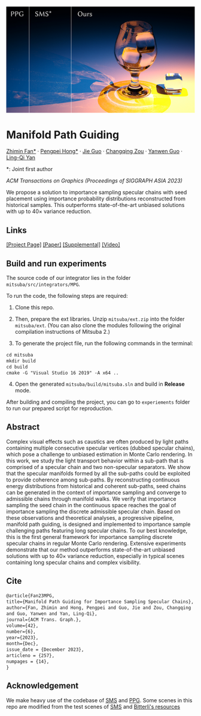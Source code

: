 ![ManifoldPG_teaser_720p](img/ManifoldPG_teaser_720p.jpg)

# Manifold Path Guiding

[Zhimin Fan*](https://zhiminfan.work) · [Pengpei Hong*](https://www.pommpy.com) · [Jie Guo](http://www.njumeta.com/) · [Changqing Zou](https://person.zju.edu.cn/changqingzou) · [Yanwen Guo](https://cs.nju.edu.cn/ywguo/index.htm) · [Ling-Qi Yan](https://sites.cs.ucsb.edu/~lingqi/) 

*: Joint first author

_ACM Transactions on Graphics (Proceedings of SIGGRAPH ASIA 2023)_

We propose a solution to importance sampling specular chains with seed placement using importance probability distributions reconstructed from historical samples. 
This outperforms state-of-the-art unbiased solutions with up to 40× variance reduction.

## Links

[[Project Page]](https://zhiminfan.work/manifoldPG.html)
[[Paper]](https://zhiminfan.work/paper/ManifoldPG_Sept28.pdf)
[[Supplemental]](https://sites.cs.ucsb.edu/~lingqi/publications/supplementary_siga23mpg.zip)
[[Video]](https://sites.cs.ucsb.edu/~lingqi/publications/video_siga23mpg.mp4)


## Build and run experiments

The source code of our integrator lies in the folder `mitsuba/src/integrators/MPG`.

To run the code, the following steps are required:

1. Clone this repo.

2. Then, prepare the ext libraries. Unzip `mitsuba/ext.zip` into the folder `mitsuba/ext`. (You can also clone the modules following the original compilation instructions of Mitsuba 2.)

3. To generate the project file, run the following commands in the terminal:
```
cd mitsuba
mkdir build
cd build
cmake -G "Visual Studio 16 2019" -A x64 ..
```

4. Open the generated `mitsuba/build/mitsuba.sln` and build in **Release** mode.

After building and compiling the project, you can go to `experiements` folder to run our prepared script for reproduction.

## Abstract

Complex visual effects such as caustics are often produced by light paths containing multiple consecutive specular vertices (dubbed specular chains), which pose a challenge to unbiased estimation in Monte Carlo rendering. In this work, we study the light transport behavior within a sub-path that is comprised of a specular chain and two non-specular separators. We show that the specular manifolds formed by all the sub-paths could be exploited to provide coherence among sub-paths. By reconstructing continuous energy distributions from historical and coherent sub-paths, seed chains can be generated in the context of importance sampling and converge to admissible chains through manifold walks. We verify that importance sampling the seed chain in the continuous space reaches the goal of importance sampling the discrete admissible specular chain. Based on these observations and theoretical analyses, a progressive pipeline, manifold path guiding, is designed and implemented to importance sample challenging paths featuring long specular chains. To our best knowledge, this is the first general framework for importance sampling discrete specular chains in regular Monte Carlo rendering. Extensive experiments demonstrate that our method outperforms state-of-the-art unbiased solutions with up to 40× variance reduction, especially in typical scenes containing long specular chains and complex visibility.

## Cite

```
@article{Fan23MPG,
title={Manifold Path Guiding for Importance Sampling Specular Chains},
author={Fan, Zhimin and Hong, Pengpei and Guo, Jie and Zou, Changqing and Guo, Yanwen and Yan, Ling-Qi},
journal={ACM Trans. Graph.},
volume={42},
number={6},
year={2023},
month={Dec},
issue_date = {December 2023},
articleno = {257},
numpages = {14},
}
```

## Acknowledgement

We make heavy use of the codebase of [SMS](https://github.com/tizian/specular-manifold-sampling) and [PPG](https://github.com/Tom94/practical-path-guiding). Some scenes in this repo are modified from the test scenes of [SMS](https://github.com/tizian/specular-manifold-sampling) and [Bitterli's resources](https://benedikt-bitterli.me/resources/)

